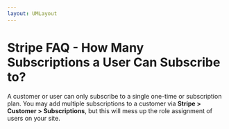 ```yaml
---
layout: UMLayout
---
```

# Stripe FAQ - How Many Subscriptions a User Can Subscribe to?
<p>
	 A customer or user can only subscribe to a single one-time or subscription plan. You may add multiple subscriptions to a customer via 
	<strong>S</strong><strong>tripe > Customer > Subscriptions</strong>, but this will mess up the role assignment of users on your site.</p>
